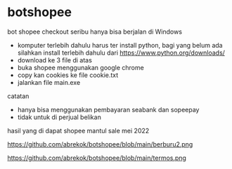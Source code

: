 # botshopee
bot shopee checkout seribu
hanya bisa berjalan di Windows

- komputer terlebih dahulu harus ter install python, bagi yang belum ada silahkan install terlebih dahulu dari https://www.python.org/downloads/
- download ke 3 file di atas
- buka shopee menggunakan google chrome
- copy kan cookies ke file cookie.txt
- jalankan file main.exe

catatan
- hanya bisa menggunakan pembayaran seabank dan sopeepay
- tidak untuk di perjual belikan


hasil yang di dapat shopee mantul sale mei 2022

https://github.com/abrekok/botshopee/blob/main/berburu2.png

https://github.com/abrekok/botshopee/blob/main/termos.png
